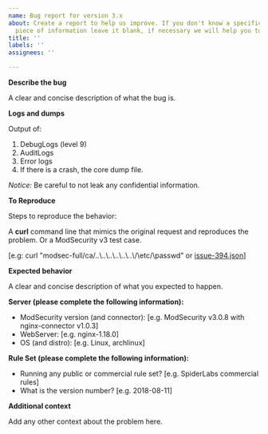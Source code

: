```yaml
---
name: Bug report for version 3.x
about: Create a report to help us improve. If you don't know a specific detail or
  piece of information leave it blank, if necessary we will help you to figure out.
title: ''
labels: ''
assignees: ''

---
```


**Describe the bug**

A clear and concise description of what the bug is.

**Logs and dumps**

Output of:
 1. DebugLogs (level 9)
 2. AuditLogs
 3. Error logs
 4. If there is a crash, the core dump file.

_Notice:_ Be careful to not leak any confidential information.

**To Reproduce**

Steps to reproduce the behavior:

A **curl** command line that mimics the original request and reproduces the problem. Or a ModSecurity v3 test case.

[e.g: curl "modsec-full/ca/..\\..\\..\\..\\..\\..\\/\\etc/\\passwd" or [issue-394.json](https://github.com/SpiderLabs/ModSecurity/blob/v3/master/test/test-cases/regression/issue-394.json)]


**Expected behavior**

A clear and concise description of what you expected to happen.

**Server (please complete the following information):**
 - ModSecurity version (and connector): [e.g. ModSecurity v3.0.8 with nginx-connector v1.0.3]
 - WebServer: [e.g. nginx-1.18.0]
 - OS (and distro): [e.g. Linux, archlinux]


**Rule Set (please complete the following information):**
 - Running any public or commercial rule set? [e.g. SpiderLabs commercial rules]
 - What is the version number? [e.g. 2018-08-11]

**Additional context**

Add any other context about the problem here.
